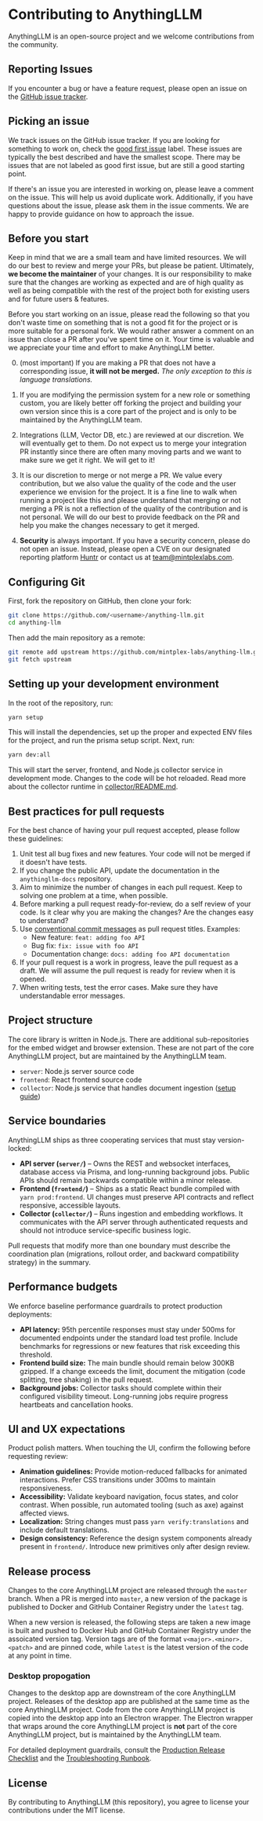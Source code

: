 # Contributing to AnythingLLM

AnythingLLM is an open-source project and we welcome contributions from the community.

## Reporting Issues

If you encounter a bug or have a feature request, please open an issue on the
[GitHub issue tracker](https://github.com/mintplex-labs/anything-llm).

## Picking an issue

We track issues on the GitHub issue tracker. If you are looking for something to
work on, check the [good first issue](https://github.com/mintplex-labs/anything-llm/contribute) label. These issues are typically the best described and have the smallest scope. There may be issues that are not labeled as good first issue, but are still a good starting point.

If there's an issue you are interested in working on, please leave a comment on the issue. This will help us avoid duplicate work. Additionally, if you have questions about the issue, please ask them in the issue comments. We are happy to provide guidance on how to approach the issue.

## Before you start

Keep in mind that we are a small team and have limited resources. We will do our best to review and merge your PRs, but please be patient. Ultimately, **we become the maintainer** of your changes. It is our responsibility to make sure that the changes are working as expected and are of high quality as well as being compatible with the rest of the project both for existing users and for future users & features.

Before you start working on an issue, please read the following so that you don't waste time on something that is not a good fit for the project or is more suitable for a personal fork. We would rather answer a comment on an issue than close a PR after you've spent time on it. Your time is valuable and we appreciate your time and effort to make AnythingLLM better.

0. (most important) If you are making a PR that does not have a corresponding issue, **it will not be merged.** _The only exception to this is language translations._

1. If you are modifying the permission system for a new role or something custom, you are likely better off forking the project and building your own version since this is a core part of the project and is only to be maintained by the AnythingLLM team.

2. Integrations (LLM, Vector DB, etc.) are reviewed at our discretion. We will eventually get to them. Do not expect us to merge your integration PR instantly since there are often many moving parts and we want to make sure we get it right. We will get to it!

3. It is our discretion to merge or not merge a PR. We value every contribution, but we also value the quality of the code and the user experience we envision for the project. It is a fine line to walk when running a project like this and please understand that merging or not merging a PR is not a reflection of the quality of the contribution and is not personal. We will do our best to provide feedback on the PR and help you make the changes necessary to get it merged.

4. **Security** is always important. If you have a security concern, please do not open an issue. Instead, please open a CVE on our designated reporting platform [Huntr](https://huntr.com) or contact us at [team@mintplexlabs.com](mailto:team@mintplexlabs.com).

## Configuring Git

First, fork the repository on GitHub, then clone your fork:

```bash
git clone https://github.com/<username>/anything-llm.git
cd anything-llm
```

Then add the main repository as a remote:

```bash
git remote add upstream https://github.com/mintplex-labs/anything-llm.git
git fetch upstream
```

## Setting up your development environment

In the root of the repository, run:

```bash
yarn setup
```

This will install the dependencies, set up the proper and expected ENV files for the project, and run the prisma setup script.
Next, run:

```bash
yarn dev:all
```
This will start the server, frontend, and Node.js collector service in development mode. Changes to the code will be hot reloaded. Read more about the collector runtime in [collector/README.md](./collector/README.md).

## Best practices for pull requests

For the best chance of having your pull request accepted, please follow these guidelines:

1. Unit test all bug fixes and new features. Your code will not be merged if it
   doesn't have tests.
1. If you change the public API, update the documentation in the `anythingllm-docs` repository.
1. Aim to minimize the number of changes in each pull request. Keep to solving
   one problem at a time, when possible.
1. Before marking a pull request ready-for-review, do a self review of your code.
   Is it clear why you are making the changes? Are the changes easy to understand?
1. Use [conventional commit messages](https://www.conventionalcommits.org/en/) as pull request titles. Examples:
    * New feature: `feat: adding foo API`
    * Bug fix: `fix: issue with foo API`
    * Documentation change: `docs: adding foo API documentation`
1. If your pull request is a work in progress, leave the pull request as a draft.
   We will assume the pull request is ready for review when it is opened.
1. When writing tests, test the error cases. Make sure they have understandable
   error messages.

## Project structure

The core library is written in Node.js. There are additional sub-repositories for the embed widget and browser extension. These are not part of the core AnythingLLM project, but are maintained by the AnythingLLM team.

* `server`: Node.js server source code
* `frontend`: React frontend source code
* `collector`: Node.js service that handles document ingestion ([setup guide](./collector/README.md))

## Service boundaries

AnythingLLM ships as three cooperating services that must stay version-locked:

* **API server (`server/`)** – Owns the REST and websocket interfaces, database access via Prisma, and long-running background jobs. Public APIs should remain backwards compatible within a minor release.
* **Frontend (`frontend/`)** – Ships as a static React bundle compiled with `yarn prod:frontend`. UI changes must preserve API contracts and reflect responsive, accessible layouts.
* **Collector (`collector/`)** – Runs ingestion and embedding workflows. It communicates with the API server through authenticated requests and should not introduce service-specific business logic.

Pull requests that modify more than one boundary must describe the coordination plan (migrations, rollout order, and backward compatibility strategy) in the summary.

## Performance budgets

We enforce baseline performance guardrails to protect production deployments:

* **API latency:** 95th percentile responses must stay under 500ms for documented endpoints under the standard load test profile. Include benchmarks for regressions or new features that risk exceeding this threshold.
* **Frontend build size:** The main bundle should remain below 300KB gzipped. If a change exceeds the limit, document the mitigation (code splitting, tree shaking) in the pull request.
* **Background jobs:** Collector tasks should complete within their configured visibility timeout. Long-running jobs require progress heartbeats and cancellation hooks.

## UI and UX expectations

Product polish matters. When touching the UI, confirm the following before requesting review:

* **Animation guidelines:** Provide motion-reduced fallbacks for animated interactions. Prefer CSS transitions under 300ms to maintain responsiveness.
* **Accessibility:** Validate keyboard navigation, focus states, and color contrast. When possible, run automated tooling (such as axe) against affected views.
* **Localization:** String changes must pass `yarn verify:translations` and include default translations.
* **Design consistency:** Reference the design system components already present in `frontend/`. Introduce new primitives only after design review.

## Release process

Changes to the core AnythingLLM project are released through the `master` branch. When a PR is merged into `master`, a new version of the package is published to Docker and GitHub Container Registry under the `latest` tag.

When a new version is released, the following steps are taken a new image is built and pushed to Docker Hub and GitHub Container Registry under the assoicated version tag. Version tags are of the format `v<major>.<minor>.<patch>` and are pinned code, while `latest` is the latest version of the code at any point in time.

### Desktop propogation

Changes to the desktop app are downstream of the core AnythingLLM project. Releases of the desktop app are published at the same time as the core AnythingLLM project. Code from the core AnythingLLM project is copied into the desktop app into an Electron wrapper. The Electron wrapper that wraps around the core AnythingLLM project is **not** part of the core AnythingLLM project, but is maintained by the AnythingLLM team.

For detailed deployment guardrails, consult the [Production Release Checklist](./docs/release/production-checklist.md) and the [Troubleshooting Runbook](./docs/runbooks/troubleshooting.md).

## License

By contributing to AnythingLLM (this repository), you agree to license your contributions under the MIT license.

